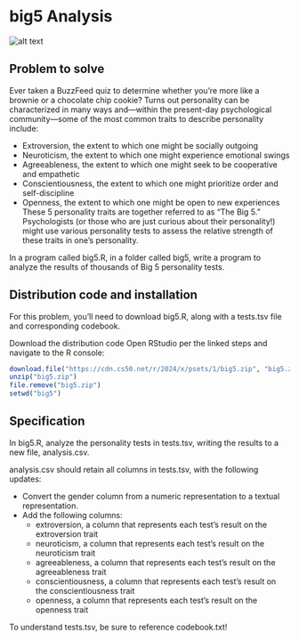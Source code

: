# big5 Analysis
![alt text](https://cs50.harvard.edu/r/2024/psets/1/big5/img/big5.png)
## Problem to solve
Ever taken a BuzzFeed quiz to determine whether you’re more like a brownie or a chocolate chip cookie? Turns out personality can be characterized in many ways and—within the present-day psychological community—some of the most common traits to describe personality include:

- Extroversion, the extent to which one might be socially outgoing
- Neuroticism, the extent to which one might experience emotional swings
- Agreeableness, the extent to which one might seek to be cooperative and empathetic
- Conscientiousness, the extent to which one might prioritize order and self-discipline
- Openness, the extent to which one might be open to new experiences
These 5 personality traits are together referred to as “The Big 5.” Psychologists (or those who are just curious about their personality!) might use various personality tests to assess the relative strength of these traits in one’s personality.

In a program called big5.R, in a folder called big5, write a program to analyze the results of thousands of Big 5 personality tests.

## Distribution code and installation
For this problem, you’ll need to download big5.R, along with a tests.tsv file and corresponding codebook.

Download the distribution code
Open RStudio per the linked steps and navigate to the R console:

```r
download.file("https://cdn.cs50.net/r/2024/x/psets/1/big5.zip", "big5.zip")
unzip("big5.zip")
file.remove("big5.zip")
setwd("big5")
```

## Specification

In big5.R, analyze the personality tests in tests.tsv, writing the results to a new file, analysis.csv.

analysis.csv should retain all columns in tests.tsv, with the following updates:

- Convert the gender column from a numeric representation to a textual representation.
- Add the following columns:
    - extroversion, a column that represents each test’s result on the extroversion trait
    - neuroticism, a column that represents each test’s result on the neuroticism trait
    - agreeableness, a column that represents each test’s result on the agreeableness trait
    - conscientiousness, a column that represents each test’s result on the conscientiousness trait
    - openness, a column that represents each test’s result on the openness trait

To understand tests.tsv, be sure to reference codebook.txt!